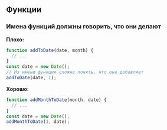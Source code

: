 ## **Функции**
### Имена функций должны говорить, что они делают

**Плохо:**
```javascript
function addToDate(date, month) {
  // ...
}
const date = new Date();
// Из имени функции сложно понять, что она добавляет
addToDate(date, 1);
```

**Хорошо:**
```javascript
function addMonthToDate(month, date) {
  // ...
}
const date = new Date();
addMonthToDate(1, date);
```